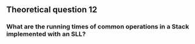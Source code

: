 ## Theoretical question 12

### What are the running times of common operations in a Stack implemented with an SLL?
